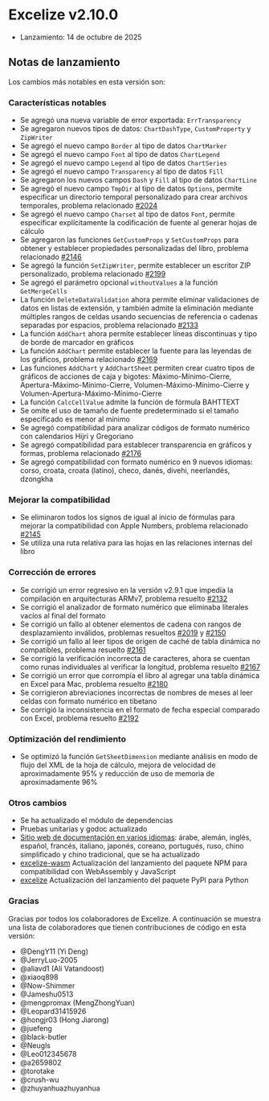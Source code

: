 # Excelize v2.10.0

* Lanzamiento: 14 de octubre de 2025

## Notas de lanzamiento

Los cambios más notables en esta versión son:

### Características notables

* Se agregó una nueva variable de error exportada: `ErrTransparency`
* Se agregaron nuevos tipos de datos: `ChartDashType`, `CustomProperty` y `ZipWriter`
* Se agregó el nuevo campo `Border` al tipo de datos `ChartMarker`
* Se agregó el nuevo campo `Font` al tipo de datos `ChartLegend`
* Se agregó el nuevo campo `Legend` al tipo de datos `ChartSeries`
* Se agregó el nuevo campo `Transparency` al tipo de datos `Fill`
* Se agregaron los nuevos campos `Dash` y `Fill` al tipo de datos `ChartLine`
* Se agregó el nuevo campo `TmpDir` al tipo de datos `Options`, permite especificar un directorio temporal personalizado para crear archivos temporales, problema relacionado [#2024](https://github.com/xuri/excelize/issues/2024)
* Se agregó el nuevo campo `Charset` al tipo de datos `Font`, permite especificar explícitamente la codificación de fuente al generar hojas de cálculo
* Se agregaron las funciones `GetCustomProps` y `SetCustomProps` para obtener y establecer propiedades personalizadas del libro, problema relacionado [#2146](https://github.com/xuri/excelize/issues/2146)
* Se agregó la función `SetZipWriter`, permite establecer un escritor ZIP personalizado, problema relacionado [#2199](https://github.com/xuri/excelize/issues/2199)
* Se agregó el parámetro opcional `withoutValues` a la función `GetMergeCells`
* La función `DeleteDataValidation` ahora permite eliminar validaciones de datos en listas de extensión, y también admite la eliminación mediante múltiples rangos de celdas usando secuencias de referencia o cadenas separadas por espacios, problema relacionado [#2133](https://github.com/xuri/excelize/issues/2133)
* La función `AddChart` ahora permite establecer líneas discontinuas y tipo de borde de marcador en gráficos
* La función `AddChart` permite establecer la fuente para las leyendas de los gráficos, problema relacionado [#2169](https://github.com/xuri/excelize/issues/2169)
* Las funciones `AddChart` y `AddChartSheet` permiten crear cuatro tipos de gráficos de acciones de caja y bigotes: Máximo-Mínimo-Cierre, Apertura-Máximo-Mínimo-Cierre, Volumen-Máximo-Mínimo-Cierre y Volumen-Apertura-Máximo-Mínimo-Cierre
* La función `CalcCellValue` admite la función de fórmula BAHTTEXT
* Se omite el uso de tamaño de fuente predeterminado si el tamaño especificado es menor al mínimo
* Se agregó compatibilidad para analizar códigos de formato numérico con calendarios Hijri y Gregoriano
* Se agregó compatibilidad para establecer transparencia en gráficos y formas, problema relacionado [#2176](https://github.com/xuri/excelize/issues/2176)
* Se agregó compatibilidad con formato numérico en 9 nuevos idiomas: corso, croata, croata (latino), checo, danés, divehi, neerlandés, dzongkha

### Mejorar la compatibilidad

* Se eliminaron todos los signos de igual al inicio de fórmulas para mejorar la compatibilidad con Apple Numbers, problema relacionado [#2145](https://github.com/xuri/excelize/issues/2145)
* Se utiliza una ruta relativa para las hojas en las relaciones internas del libro

### Corrección de errores

* Se corrigió un error regresivo en la versión v2.9.1 que impedía la compilación en arquitecturas ARMv7, problema resuelto [#2132](https://github.com/xuri/excelize/issues/2132)
* Se corrigió el analizador de formato numérico que eliminaba literales vacíos al final del formato
* Se corrigió un fallo al obtener elementos de cadena con rangos de desplazamiento inválidos, problemas resueltos [#2019](https://github.com/xuri/excelize/issues/2019) y [#2150](https://github.com/xuri/excelize/issues/2150)
* Se corrigió un fallo al leer tipos de origen de caché de tabla dinámica no compatibles, problema resuelto [#2161](https://github.com/xuri/excelize/issues/2161)
* Se corrigió la verificación incorrecta de caracteres, ahora se cuentan como runas individuales al verificar la longitud, problema resuelto [#2167](https://github.com/xuri/excelize/issues/2167)
* Se corrigió un error que corrompía el libro al agregar una tabla dinámica en Excel para Mac, problema resuelto [#2180](https://github.com/xuri/excelize/issues/2180)
* Se corrigieron abreviaciones incorrectas de nombres de meses al leer celdas con formato numérico en tibetano
* Se corrigió la inconsistencia en el formato de fecha especial comparado con Excel, problema resuelto [#2192](https://github.com/xuri/excelize/issues/2192)

### Optimización del rendimiento

* Se optimizó la función `GetSheetDimension` mediante análisis en modo de flujo del XML de la hoja de cálculo, mejora de velocidad de aproximadamente 95% y reducción de uso de memoria de aproximadamente 96%

### Otros cambios

* Se ha actualizado el módulo de dependencias
* Pruebas unitarias y godoc actualizado
* [Sitio web de documentación en varios idiomas](https://xuri.me/excelize): árabe, alemán, inglés, español, francés, italiano, japonés, coreano, portugués, ruso, chino simplificado y chino tradicional, que se ha actualizado
* [excelize-wasm](https://github.com/xuri/excelize-wasm) Actualización del lanzamiento del paquete NPM para compatibilidad con WebAssembly y JavaScript
* [excelize](https://github.com/xuri/excelize-py) Actualización del lanzamiento del paquete PyPI para Python

### Gracias

Gracias por todos los colaboradores de Excelize. A continuación se muestra una lista de colaboradores que tienen contribuciones de código en esta versión:

* @DengY11 (Yi Deng)
* @JerryLuo-2005
* @aliavd1 (Ali Vatandoost)
* @xiaoq898
* @Now-Shimmer
* @Jameshu0513
* @mengpromax (MengZhongYuan)
* @Leopard31415926
* @hongjr03 (Hong Jiarong)
* @juefeng
* @black-butler
* @Neugls
* @Leo012345678
* @a2659802
* @torotake
* @crush-wu
* @zhuyanhuazhuyanhua
